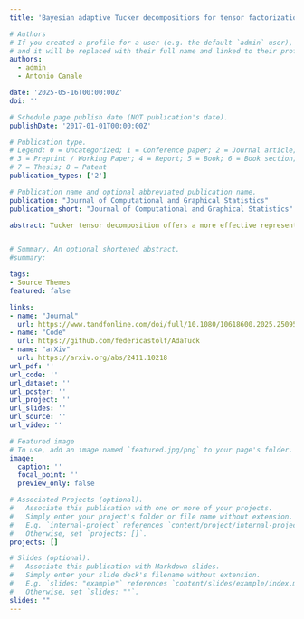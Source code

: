 ```yaml
---
title: 'Bayesian adaptive Tucker decompositions for tensor factorization'

# Authors
# If you created a profile for a user (e.g. the default `admin` user), write the username (folder name) here
# and it will be replaced with their full name and linked to their profile.
authors:
  - admin
  - Antonio Canale

date: '2025-05-16T00:00:00Z'
doi: ''

# Schedule page publish date (NOT publication's date).
publishDate: '2017-01-01T00:00:00Z'

# Publication type.
# Legend: 0 = Uncategorized; 1 = Conference paper; 2 = Journal article;
# 3 = Preprint / Working Paper; 4 = Report; 5 = Book; 6 = Book section;
# 7 = Thesis; 8 = Patent
publication_types: ['2']

# Publication name and optional abbreviated publication name.
publication: "Journal of Computational and Graphical Statistics"
publication_short: "Journal of Computational and Graphical Statistics"

abstract: Tucker tensor decomposition offers a more effective representation for multiway data compared to the widely used PARAFAC model. However, its flexibility brings the challenge of selecting the appropriate latent multi-rank. To overcome the issue of pre-selecting the latent multi-rank, we introduce a Bayesian adaptive Tucker decomposition model that infers the multi-rank automatically via an infinite increasing shrinkage prior. The model introduces local sparsity in the core tensor, inducing rich and at the same time parsimonious dependency structures. Posterior inference proceeds via an efficient adaptive Gibbs sampler, supporting both continuous and binary data and allowing for straightforward missing data imputation when dealing with incomplete multiway data. We discuss fundamental properties of the proposed modeling framework, providing theoretical justification. Simulation studies and applications to chemometrics and complex ecological data offer compelling evidence of its advantages over existing tensor factorization methods.


# Summary. An optional shortened abstract.
#summary:

tags:
- Source Themes
featured: false

links:
- name: "Journal"
  url: https://www.tandfonline.com/doi/full/10.1080/10618600.2025.2509585?src=
- name: "Code"
  url: https://github.com/federicastolf/AdaTuck
- name: "arXiv"
  url: https://arxiv.org/abs/2411.10218
url_pdf: ''
url_code: ''
url_dataset: ''
url_poster: ''
url_project: ''
url_slides: ''
url_source: ''
url_video: ''

# Featured image
# To use, add an image named `featured.jpg/png` to your page's folder.
image:
  caption: ''
  focal_point: ''
  preview_only: false

# Associated Projects (optional).
#   Associate this publication with one or more of your projects.
#   Simply enter your project's folder or file name without extension.
#   E.g. `internal-project` references `content/project/internal-project/index.md`.
#   Otherwise, set `projects: []`.
projects: []

# Slides (optional).
#   Associate this publication with Markdown slides.
#   Simply enter your slide deck's filename without extension.
#   E.g. `slides: "example"` references `content/slides/example/index.md`.
#   Otherwise, set `slides: ""`.
slides: ""
---
```



